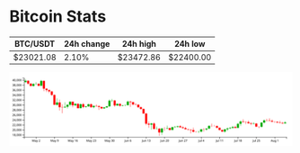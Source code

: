 # Bitcoin Stats

BTC/USDT|24h change|24h high|24h low|
|---|---|---|---|
|$23021.08|2.10%|$23472.86|$22400.00|

<img src="./chart.svg">
